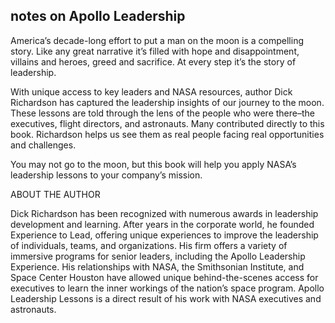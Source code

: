 ## notes on Apollo Leadership

America’s decade-long effort to put a man on the moon is a compelling story. Like any great narrative it’s filled with hope and disappointment, villains and heroes, greed and sacrifice. At every step it’s the story of leadership.

With unique access to key leaders and NASA resources, author Dick Richardson has captured the leadership insights of our journey to the moon. These lessons are told through the lens of the people who were there–the executives, flight directors, and astronauts. Many contributed directly to this book. Richardson helps us see them as real people facing real opportunities and challenges.

You may not go to the moon, but this book will help you apply NASA’s leadership lessons to your company’s mission.

ABOUT THE AUTHOR

Dick Richardson has been recognized with numerous awards in leadership development and learning. After years in the corporate world, he founded Experience to Lead, offering unique experiences to improve the leadership of individuals, teams, and organizations. His firm offers a variety of immersive programs for senior leaders, including the Apollo Leadership Experience. His relationships with NASA, the Smithsonian Institute, and Space Center Houston have allowed unique behind-the-scenes access for executives to learn the inner workings of the nation’s space program. Apollo Leadership Lessons is a direct result of his work with NASA executives and astronauts.
